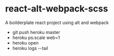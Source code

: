 # react-alt-webpack-scss
A boilderplate react project using alt and webpack


* git push heroku master
* heroku ps:scale web=1
* heroku open
* heroku logs --tail


